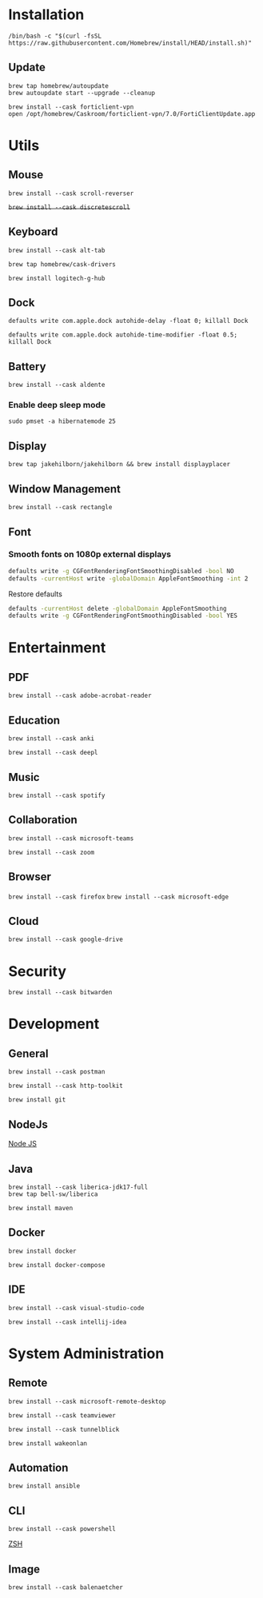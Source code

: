 # Installation

`/bin/bash -c "$(curl -fsSL https://raw.githubusercontent.com/Homebrew/install/HEAD/install.sh)"`

## Update

```shell
brew tap homebrew/autoupdate
brew autoupdate start --upgrade --cleanup
```

```shell
brew install --cask forticlient-vpn
open /opt/homebrew/Caskroom/forticlient-vpn/7.0/FortiClientUpdate.app
```

# Utils

## Mouse

`brew install --cask scroll-reverser`

<s>`brew install --cask discretescroll`</s>

## Keyboard

`brew install --cask alt-tab`

`brew tap homebrew/cask-drivers`

`brew install logitech-g-hub`

## Dock

`defaults write com.apple.dock autohide-delay -float 0; killall Dock`

`defaults write com.apple.dock autohide-time-modifier -float 0.5; killall Dock`

## Battery

`brew install --cask aldente`

### Enable deep sleep mode

`sudo pmset -a hibernatemode 25`

## Display

`brew tap jakehilborn/jakehilborn && brew install displayplacer`

## Window Management

`brew install --cask rectangle`

## Font

### Smooth fonts on 1080p external displays

```bash
defaults write -g CGFontRenderingFontSmoothingDisabled -bool NO
defaults -currentHost write -globalDomain AppleFontSmoothing -int 2
```

Restore defaults

```bash
defaults -currentHost delete -globalDomain AppleFontSmoothing
defaults write -g CGFontRenderingFontSmoothingDisabled -bool YES
```


# Entertainment

## PDF

`brew install --cask adobe-acrobat-reader`

## Education

`brew install --cask anki`

`brew install --cask deepl`

## Music

`brew install --cask spotify`

## Collaboration

`brew install --cask microsoft-teams`

`brew install --cask zoom`

## Browser

`brew install --cask firefox`
`brew install --cask microsoft-edge`

## Cloud

`brew install --cask google-drive`

# Security

`brew install --cask bitwarden`

# Development

## General

`brew install --cask postman`

`brew install --cask http-toolkit`

`brew install git`

## NodeJs

[Node JS](../linux/apt/nodejs.md)

## Java

```shell
brew install --cask liberica-jdk17-full
brew tap bell-sw/liberica
```

`brew install maven`

## Docker

`brew install docker`

`brew install docker-compose`

## IDE

`brew install --cask visual-studio-code`

`brew install --cask intellij-idea`

# System Administration

## Remote

`brew install --cask microsoft-remote-desktop`

`brew install --cask teamviewer`

`brew install --cask tunnelblick`

`brew install wakeonlan`

## Automation

`brew install ansible`

## CLI

`brew install --cask powershell`

[ZSH](../linux/apt/zsh.md)

## Image

`brew install --cask balenaetcher`
